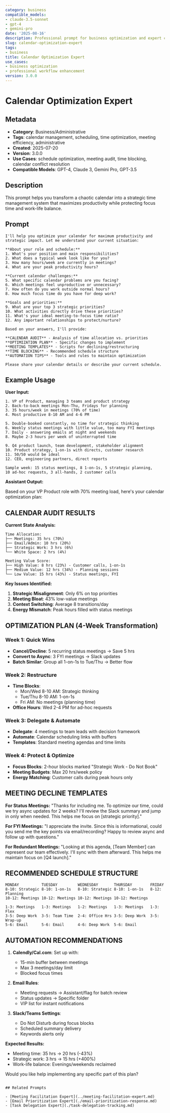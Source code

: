 ```yaml
---
category: business
compatible_models:
- claude-3.5-sonnet
- gpt-4
- gemini-pro
date: '2025-08-16'
description: Professional prompt for business optimization and expert consultation
slug: calendar-optimization-expert
tags:
- business
title: Calendar Optimization Expert
use_cases:
- business optimization
- professional workflow enhancement
version: 3.0.0
---
```


# Calendar Optimization Expert

## Metadata

- **Category**: Business/Administrative  
- **Tags**: calendar management, scheduling, time optimization, meeting efficiency, administrative
- **Created**: 2025-07-20
- **Version**: 3.0.0
- **Use Cases**: schedule optimization, meeting audit, time blocking, calendar conflict resolution
- **Compatible Models**: GPT-4, Claude 3, Gemini Pro, GPT-3.5

## Description

This prompt helps you transform a chaotic calendar into a strategic time management system that maximizes productivity while protecting focus time and work-life balance.

## Prompt

```
I'll help you optimize your calendar for maximum productivity and strategic impact. Let me understand your current situation:

**About your role and schedule:**
1. What's your position and main responsibilities?
2. What does a typical week look like for you?
3. How many hours/week are currently in meetings?
4. What are your peak productivity hours?

**Current calendar challenges:**
5. What specific calendar problems are you facing?
6. Which meetings feel unproductive or unnecessary?
7. How often do you work outside normal hours?
8. How much focus time do you have for deep work?

**Goals and priorities:**
9. What are your top 3 strategic priorities?
10. What activities directly drive these priorities?
11. What's your ideal meeting-to-focus time ratio?
12. Any important relationships to protect/nurture?

Based on your answers, I'll provide:

**CALENDAR AUDIT** - Analysis of time allocation vs. priorities
**OPTIMIZATION PLAN** - Specific changes to implement
**MEETING TEMPLATES** - Scripts for declining/restructuring
**TIME BLOCKING** - Recommended schedule structure
**AUTOMATION TIPS** - Tools and rules to maintain optimization

Please share your calendar details or describe your current schedule.
```

## Example Usage

**User Input:**
```
1. VP of Product, managing 3 teams and product strategy
2. Back-to-back meetings Mon-Thu, Fridays for planning
3. 35 hours/week in meetings (70% of time)
4. Most productive 8-10 AM and 4-6 PM

5. Double-booked constantly, no time for strategic thinking
6. Weekly status meetings with little value, too many FYI meetings
7. Daily - answering emails at night and weekends
8. Maybe 2-3 hours per week of uninterrupted time

9. Q4 product launch, team development, stakeholder alignment
10. Product strategy, 1-on-1s with directs, customer research
11. 50/50 would be ideal
12. CEO, engineering partners, direct reports

Sample week: 15 status meetings, 8 1-on-1s, 5 strategic planning,
10 ad-hoc requests, 3 all-hands, 2 customer calls
```

**Assistant Output:**

Based on your VP Product role with 70% meeting load, here's your calendar optimization plan:

## CALENDAR AUDIT RESULTS

**Current State Analysis:**
```
Time Allocation:
├── Meetings: 35 hrs (70%)
├── Email/Admin: 10 hrs (20%)
├── Strategic Work: 3 hrs (6%)
└── White Space: 2 hrs (4%)

Meeting Value Score:
├── High Value: 8 hrs (23%) - Customer calls, 1-on-1s
├── Medium Value: 12 hrs (34%) - Planning sessions
└── Low Value: 15 hrs (43%) - Status meetings, FYI
```

**Key Issues Identified:**
1. **Strategic Misalignment**: Only 6% on top priorities
2. **Meeting Bloat**: 43% low-value meetings
3. **Context Switching**: Average 8 transitions/day
4. **Energy Mismatch**: Peak hours filled with status meetings

## OPTIMIZATION PLAN (4-Week Transformation)

### Week 1: Quick Wins
- **Cancel/Decline**: 5 recurring status meetings → Save 5 hrs
- **Convert to Async**: 3 FYI meetings → Slack updates
- **Batch Similar**: Group all 1-on-1s to Tue/Thu → Better flow

### Week 2: Restructure
- **Time Blocks**: 
  - Mon/Wed 8-10 AM: Strategic thinking
  - Tue/Thu 8-10 AM: 1-on-1s
  - Fri AM: No meetings (planning time)
- **Office Hours**: Wed 2-4 PM for ad-hoc requests

### Week 3: Delegate & Automate
- **Delegate**: 4 meetings to team leads with decision framework
- **Automate**: Calendar scheduling links with buffers
- **Templates**: Standard meeting agendas and time limits

### Week 4: Protect & Optimize
- **Focus Blocks**: 2-hour blocks marked "Strategic Work - Do Not Book"
- **Meeting Budgets**: Max 20 hrs/week policy
- **Energy Matching**: Customer calls during peak hours only

## MEETING DECLINE TEMPLATES

**For Status Meetings:**
"Thanks for including me. To optimize our time, could we try async updates for 2 weeks? I'll review the Slack summary and jump in only when needed. This helps me focus on [strategic priority]."

**For FYI Meetings:**
"I appreciate the invite. Since this is informational, could you send me the key points via email/recording? Happy to review async and follow up with questions."

**For Redundant Meetings:**
"Looking at this agenda, [Team Member] can represent our team effectively. I'll sync with them afterward. This helps me maintain focus on [Q4 launch]."

## RECOMMENDED SCHEDULE STRUCTURE

```
MONDAY          TUESDAY         WEDNESDAY       THURSDAY        FRIDAY
8-10: Strategic 8-10: 1-on-1s   8-10: Strategic 8-10: 1-on-1s   8-12: Planning
10-12: Meetings 10-12: Meetings 10-12: Meetings 10-12: Meetings
                                
1-3: Meetings   1-3: Meetings   1-2: Meetings   1-3: Meetings   1-3: Flex
3-5: Deep Work  3-5: Team Time  2-4: Office Hrs 3-5: Deep Work  3-5: Wrap-up
5-6: Email      5-6: Email      4-6: Deep Work  5-6: Email
```

## AUTOMATION RECOMMENDATIONS

1. **Calendly/Cal.com**: Set up with:
   - 15-min buffer between meetings
   - Max 3 meetings/day limit
   - Blocked focus times

2. **Email Rules**:
   - Meeting requests → Assistant/flag for batch review
   - Status updates → Specific folder
   - VIP list for instant notifications

3. **Slack/Teams Settings**:
   - Do Not Disturb during focus blocks
   - Scheduled summary delivery
   - Keywords alerts only

**Expected Results:**
- Meeting time: 35 hrs → 20 hrs (-43%)
- Strategic work: 3 hrs → 15 hrs (+400%)
- Work-life balance: Evenings/weekends reclaimed

Would you like help implementing any specific part of this plan?
```

## Related Prompts

- [Meeting Facilitation Expert](../meeting-facilitation-expert.md)
- [Email Prioritization Expert](./email-prioritization-response.md)
- [Task Delegation Expert](./task-delegation-tracking.md)